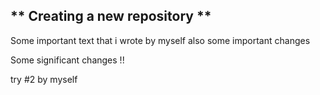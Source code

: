 ## ** Creating a new repository **
Some important text that i wrote by myself
also some important changes 

Some significant changes !! 


try #2 by myself
